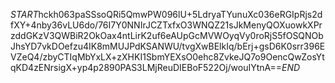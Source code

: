 $START$hckh063paSSsoQRi5QmwPW096lU+5LdryaTYunuXc036eRGIpRjs2dfXY+4nby36vLU6do/76I7Y0NNIrJCZTxfxO3WNQZ21sJkMenyQOXuowkXPrzddGKzV3QWBiR2OkOax4ntLirK2uf6eAUpGcMVWOyqVy0roRjS5fOSQNObJhsYD7vkDOefzu4IK8mMUJPdKSANWU/tvgXwBElkIq/bErj+gsD6K0srr396EVZeQ4/zbyCTIqMbYxLX+zXHKI1SbmYEXsO0ehc8ZvkeJQ7o9OencQwZosYtqKD4zENrsigX+yp4p2890PAS3LMjReuDIEBoF522Oj/wouIYtnA==$END$